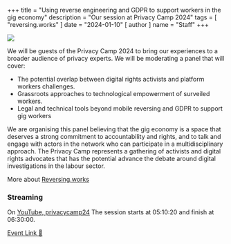 +++
title = "Using reverse engineering and GDPR to support workers in the gig economy"
description = "Our session at Privacy Camp 2024"
tags = [
  "reversing.works"
]
date = "2024-01-10"
[ author ]
  name = "Staff"
+++

![](https://privacycamp.eu/wp-content/uploads/2024/01/Using-reverse-engineering-and-GDPR-to-support-workers-in-the-gig-economy-1024x576.png)

We will be guests of the Privacy Camp 2024 to bring our experiences to a broader audience of privacy experts. We will be moderating a panel that will cover:

* The potential overlap between digital rights activists and platform workers challenges.
* Grassroots approaches to technological empowerment of surveiled workers.
* Legal and technical tools beyond mobile reversing and GDPR to support gig workers

We are organising this panel believing that the gig economy is a space that deserves a strong commitment to accountability and rights, and to talk and engage with actors in the network who can participate in a multidisciplinary approach. 
The Privacy Camp represents a gathering of activists and digital rights advocates that has the potential advance the debate around digital investigations in the labour sector.

More about [Reversing.works](/about)

### Streaming

On [YouTube, privacycamp24](https://youtu.be/BUxq3t7GL0A?t=18620) The session starts at 05:10:20 and finish at 06:30:00.

[Event Link 🔗](https://privacycamp.eu/using-reverse-engineering-and-gdpr-to-support-workers-in-the-gig-economy/) 
